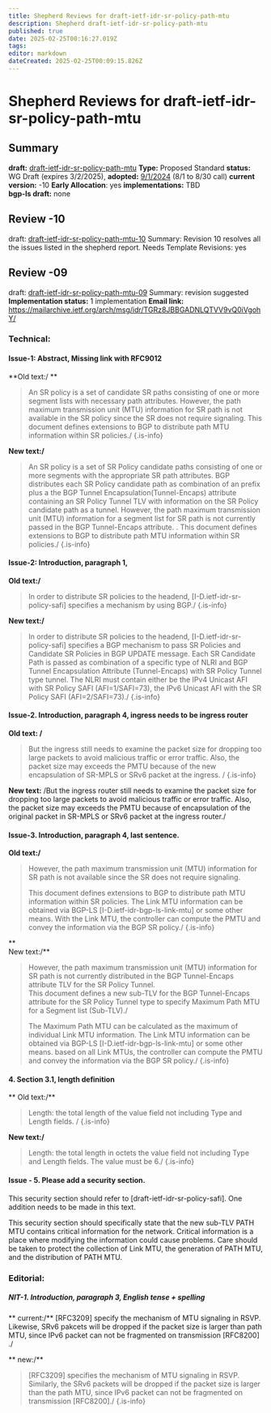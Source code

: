 ```yaml
---
title: Shepherd Reviews for draft-ietf-idr-sr-policy-path-mtu
description: Shepherd draft-ietf-idr-sr-policy-path-mtu
published: true
date: 2025-02-25T00:16:27.019Z
tags: 
editor: markdown
dateCreated: 2025-02-25T00:09:15.826Z
---
```


# Shepherd Reviews for draft-ietf-idr-sr-policy-path-mtu


## Summary 
**draft:**  [draft-ietf-idr-sr-policy-path-mtu](/group/idr/implementations/draft-ietf-idr-sr-policy-path-mtu)
**Type:** Proposed Standard 
**status:** WG Draft (expires 3/2/2025),
**adopted:** [9/1/2024](https://mailarchive.ietf.org/arch/msg/idr/xUckKQncQ4rLVCCAkBO6bQ6zcuk/) (8/1 to 8/30 call) 
**current version:** -10
**Early Allocation**: yes 
**implementations:** TBD  
**bgp-ls draft:** none

## Review -10 
draft: [draft-ietf-idr-sr-policy-path-mtu-10](https://datatracker.ietf.org/doc/html/draft-ietf-idr-sr-policy-path-mtu-10)
Summary: Revision 10 resolves all the issues listed in the shepherd report. 
Needs Template Revisions:  yes


## Review -09 

draft: [draft-ietf-idr-sr-policy-path-mtu-09](https://datatracker.ietf.org/doc/html/draft-ietf-idr-sr-policy-path-mtu-09)
Summary: revision suggested
**Implementation status:** 1 implementation 
**Email link:** https://mailarchive.ietf.org/arch/msg/idr/TGRz8JBBGADNLQTVV9vQ0iVgohY/

### Technical: 

#### Issue-1: Abstract, Missing link with RFC9012 

**Old text:/  **
>    An SR policy is a set of candidate SR paths consisting of one or more
>    segment lists with necessary path attributes. However, the path
>    maximum transmission unit (MTU) information for SR path is not
>    available in the SR policy since the SR does not require signaling.
>    This document defines extensions to BGP to distribute path MTU
>    information within SR policies./
{.is-info}

   
**New text:/**
>    An SR policy is a set of SR Policy candidate paths consisting of one or 
>    more segments with the appropriate SR path attributes. BGP distributes 
>    each SR Policy candidate path as combination of an prefix plus a 
>    the BGP Tunnel Encapsulation(Tunnel-Encaps) attribute containing 
>    an SR Policy Tunnel TLV with information on the SR Policy candidate 
>    path as a tunnel.  However, the path maximum 
>    transmission unit (MTU) information for a segment list for SR path 
>    is not currently passed in the BGP Tunnel-Encaps attribute. .
>    This document defines extensions to BGP to distribute path MTU
>    information within SR policies./
{.is-info}

   
#### Issue-2: Introduction, paragraph 1, 

**Old text:/**
>    In order to distribute SR policies to the headend,
>    [I-D.ietf-idr-sr-policy-safi] specifies a mechanism by using BGP./
{.is-info}

**New text:/**
>    In order to distribute SR policies to the headend,
>    [I-D.ietf-idr-sr-policy-safi] specifies a BGP mechanism 
>    to pass SR Policies and Candidate SR Policies in BGP UPDATE 
>    message.  Each SR Candidate Path is passed as combination of a
>    specific type of NLRI and BGP Tunnel Encapsulation Attribute (Tunnel-Encaps) 
>    with SR Policy Tunnel type tunnel.  The NLRI must contain 
>    either be the IPv4 Unicast AFI with SR Policy SAFI (AFI=1/SAFI=73), 
>    the IPv6 Unicast AFI with the SR Policy SAFI (AFI=2/SAFI=73)./ 
{.is-info}

 

#### Issue-2. Introduction, paragraph 4, ingress needs to be ingress router 

**Old text: /**
>    But the ingress still needs to
>    examine the packet size for dropping too large packets to avoid
>    malicious traffic or error traffic.  Also, the packet size may
>    exceeds the PMTU because of the new encapsulation of SR-MPLS or SRv6
>    packet at the ingress. /
{.is-info}


**New text:**
   /But the ingress router still needs to
   examine the packet size for dropping too large packets to avoid
   malicious traffic or error traffic.  Also, the packet size may
   exceeds the PMTU because of encapsulation of the original packet in 
   SR-MPLS or SRv6 packet at the ingress router./ 
  

#### Issue-3. Introduction, paragraph 4, last sentence. 

**Old text:/**
>    However, the path maximum transmission unit (MTU)
>    information for SR path is not available since the SR does not
>    require signaling.
>    
>    This document defines extensions to BGP to distribute path MTU
>    information within SR policies.  The Link MTU information can be
>    obtained via BGP-LS [I-D.ietf-idr-bgp-ls-link-mtu] or some other
>    means.  With the Link MTU, the controller can compute the PMTU and
>    convey the information via the BGP SR policy./ 
{.is-info}

**   
New text:/**
>    However, the path maximum transmission unit (MTU)
>    information for SR path is not currently distributed in the 
>    BGP Tunnel-Encaps attribute TLV for the SR Policy Tunnel.  
>    This document defines a new sub-TLV for the BGP Tunnel-Encaps 
>    attribute for the SR Policy Tunnel type to specify Maximum Path 
>    MTU for a Segment list (Sub-TLV)./ 
> 
>    The Maximum Path MTU can be calculated as the maximum of 
>    individual Link MTU information. The Link MTU information can be
>    obtained via BGP-LS [I-D.ietf-idr-bgp-ls-link-mtu] or some other
>    means.  based on all Link MTUs, the controller can compute the PMTU and
>    convey the information via the BGP SR policy./ 
{.is-info}

   
 #### 4. Section 3.1, length definition
 
 
** Old text:/**
>    Length: the total length of the value field not including Type and
>    Length fields. /
{.is-info}

   
**New text:/**
>    Length: the total length in octets the value field not including Type and
>    Length fields.  The value must be 6./ 
{.is-info}

   
  
#### Issue - 5. Please add a security section. 

This security section should refer to [draft-ietf-idr-sr-policy-safi].
One addition needs to be made in this text. 
 
This security section should specifically state that the new sub-TLV PATH MTU 
contains critical information for the network. Critical information is a place
where modifying the information could cause problems. Care should be taken to 
protect the collection of Link MTU, the generation of PATH MTU, and the 
distribution of PATH MTU.    


### Editorial: 
  
 ##### NIT-1. Introduction, paragraph 3, English tense + spelling 
  
**  current:/**
   [RFC3209] specify the mechanism of MTU signaling in RSVP.
   Likewise, SRv6 pakcets will be dropped if the
   packet size is larger than path MTU, since IPv6 packet can not be
   fragmented on transmission [RFC8200] ./
   
   
**  new:/** 
>   [RFC3209] specifies the mechanism of MTU signaling in RSVP.
>   Similarly, the SRv6 packets will be dropped if the packet 
>   size is larger than the path MTU, since IPv6 packet can not be
>    fragmented on transmission [RFC8200]./ 
{.is-info}

  
  
 
  